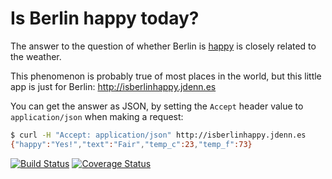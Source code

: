 # Is Berlin happy today?

The answer to the question of whether Berlin is [happy](http://whenyouliveinberlin.tumblr.com/post/44138613156/when-its-sunny-for-more-than-5-minutes) is closely related to the weather.

This phenomenon is probably true of most places in the world, but this little app is just for Berlin: http://isberlinhappy.jdenn.es

You can get the answer as JSON, by setting the `Accept` header value to `application/json` when making a request:

```sh
$ curl -H "Accept: application/json" http://isberlinhappy.jdenn.es
{"happy":"Yes!","text":"Fair","temp_c":23,"temp_f":73}
```

[![Build Status](https://travis-ci.org/jdennes/isberlinhappy.svg?branch=master)](https://travis-ci.org/jdennes/isberlinhappy) [![Coverage Status](https://coveralls.io/repos/jdennes/isberlinhappy/badge.svg?branch=master)](https://coveralls.io/repos/jdennes/isberlinhappy/badge.svg?branch=master)

